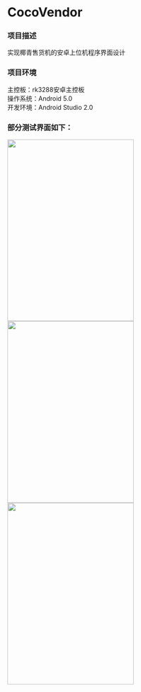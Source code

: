 # CocoVendor

### 项目描述     
实现椰青售货机的安卓上位机程序界面设计    
  
### 项目环境   
主控板：rk3288安卓主控板   
操作系统：Android 5.0   
开发环境：Android Studio 2.0   
    
### 部分测试界面如下：       
<img width="285" height="410" src="https://github.com/TinyAurora/CocoVendor/blob/another/%E6%B5%8B%E8%AF%95%E7%95%8C%E9%9D%A21.gif"/>     
<img width="285" height="410" src="https://github.com/TinyAurora/CocoVendor/blob/another/%E6%B5%8B%E8%AF%95%E7%95%8C%E9%9D%A22.jpg"/>       
<img width="285" height="410" src="https://github.com/TinyAurora/CocoVendor/blob/another/%E6%B5%8B%E8%AF%95%E7%95%8C%E9%9D%A23.jpg"/>     


